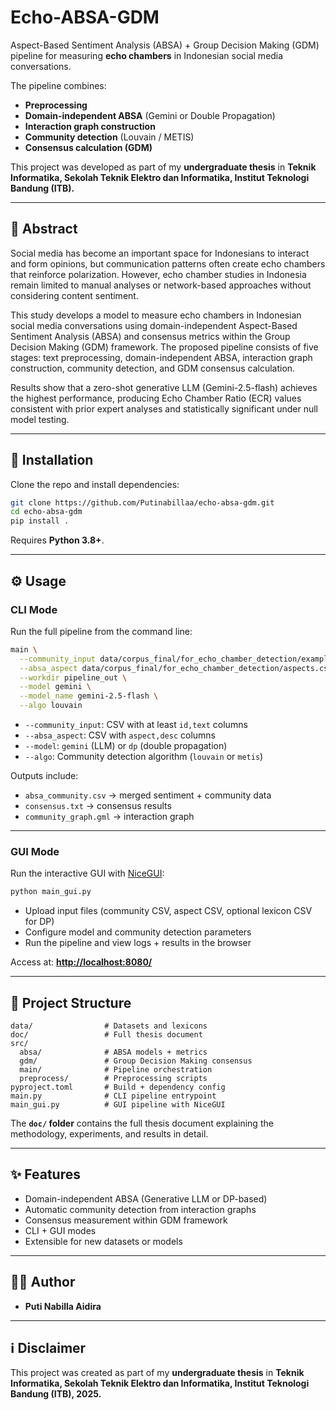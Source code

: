 # Echo-ABSA-GDM

Aspect-Based Sentiment Analysis (ABSA) + Group Decision Making (GDM) pipeline for measuring **echo chambers** in Indonesian social media conversations.

The pipeline combines:

* **Preprocessing**
* **Domain-independent ABSA** (Gemini or Double Propagation)
* **Interaction graph construction**
* **Community detection** (Louvain / METIS)
* **Consensus calculation (GDM)**

This project was developed as part of my **undergraduate thesis** in
**Teknik Informatika, Sekolah Teknik Elektro dan Informatika, Institut Teknologi Bandung (ITB).**

---

## 📖 Abstract

Social media has become an important space for Indonesians to interact and form opinions, but communication patterns often create echo chambers that reinforce polarization. However, echo chamber studies in Indonesia remain limited to manual analyses or network-based approaches without considering content sentiment.

This study develops a model to measure echo chambers in Indonesian social media conversations using domain-independent Aspect-Based Sentiment Analysis (ABSA) and consensus metrics within the Group Decision Making (GDM) framework. The proposed pipeline consists of five stages: text preprocessing, domain-independent ABSA, interaction graph construction, community detection, and GDM consensus calculation.

Results show that a zero-shot generative LLM (Gemini-2.5-flash) achieves the highest performance, producing Echo Chamber Ratio (ECR) values consistent with prior expert analyses and statistically significant under null model testing.

---

## 🚀 Installation

Clone the repo and install dependencies:

```bash
git clone https://github.com/Putinabillaa/echo-absa-gdm.git
cd echo-absa-gdm
pip install .
```

Requires **Python 3.8+**.

---

## ⚙️ Usage

### CLI Mode

Run the full pipeline from the command line:

```bash
main \
  --community_input data/corpus_final/for_echo_chamber_detection/example.csv \
  --absa_aspect data/corpus_final/for_echo_chamber_detection/aspects.csv \
  --workdir pipeline_out \
  --model gemini \
  --model_name gemini-2.5-flash \
  --algo louvain
```

* `--community_input`: CSV with at least `id,text` columns
* `--absa_aspect`: CSV with `aspect,desc` columns
* `--model`: `gemini` (LLM) or `dp` (double propagation)
* `--algo`: Community detection algorithm (`louvain` or `metis`)

Outputs include:

* `absa_community.csv` → merged sentiment + community data
* `consensus.txt` → consensus results
* `community_graph.gml` → interaction graph

---

### GUI Mode

Run the interactive GUI with [NiceGUI](https://nicegui.io/):

```bash
python main_gui.py
```

* Upload input files (community CSV, aspect CSV, optional lexicon CSV for DP)
* Configure model and community detection parameters
* Run the pipeline and view logs + results in the browser

Access at: **[http://localhost:8080/](http://localhost:8080/)**

---

## 📂 Project Structure

```
data/                # Datasets and lexicons
doc/                 # Full thesis document
src/
  absa/              # ABSA models + metrics
  gdm/               # Group Decision Making consensus
  main/              # Pipeline orchestration
  preprocess/        # Preprocessing scripts
pyproject.toml       # Build + dependency config
main.py              # CLI pipeline entrypoint
main_gui.py          # GUI pipeline with NiceGUI
```

The **`doc/` folder** contains the full thesis document explaining the methodology, experiments, and results in detail.

---

## ✨ Features

* Domain-independent ABSA (Generative LLM or DP-based)
* Automatic community detection from interaction graphs
* Consensus measurement within GDM framework
* CLI + GUI modes
* Extensible for new datasets or models

---

## 👩‍💻 Author

* **Puti Nabilla Aidira**

---

## ℹ️ Disclaimer

This project was created as part of my **undergraduate thesis** in
**Teknik Informatika, Sekolah Teknik Elektro dan Informatika, Institut Teknologi Bandung (ITB), 2025.**
